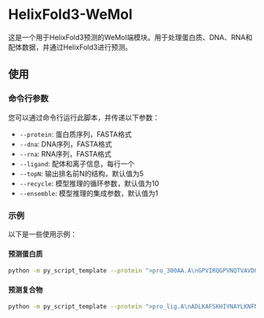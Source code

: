 # HelixFold3-WeMol

这是一个用于HelixFold3预测的WeMol端模块。用于处理蛋白质、DNA、RNA和配体数据，并通过HelixFold3进行预测。

## 使用

### 命令行参数

您可以通过命令行运行此脚本，并传递以下参数：

- `--protein`: 蛋白质序列，FASTA格式
- `--dna`: DNA序列，FASTA格式
- `--rna`: RNA序列，FASTA格式
- `--ligand`: 配体和离子信息，每行一个
- `--topN`: 输出排名前N的结构，默认值为5
- `--recycle`: 模型推理的循环参数，默认值为10
- `--ensemble`: 模型推理的集成参数，默认值为1

### 示例

以下是一些使用示例：

#### 预测蛋白质

```bash
python -m py_script_template --protein ">pro_300AA.A\nGPVIRQGPVNQTVAVDGTFVLSCVATGSPVPTILWRKDGVLVSTQDSRIKQLENGVLQIRYAKLGDTGRYTCIASTPSGEATWSAYIEVQ"
```

#### 预测复合物

```bash
python -m py_script_template --protein ">pro_lig.A\nADLKAFSKHIYNAYLKNFNMTKKKARSILTGKASHTAPFVIHDIETLWQAEKGLVWKQLVNGLPPYKEISVHVFYRCQCTTVETVRELTEFAKSIPSFSSLFLNDQVTLLKYGVHEAIFAMLASIVNKDGLLVANGSGFVTREFLRSLRKPFSDIIEPKFEFAVKFNALELDDSDLALFIAAIIILCGDRPGLMNVPRVEAIQDTILRALEFHLQANHPDAQYLFPKLLQKMADLRQLVTEHAQMMQRIKKTETETSLHPLLQEIYKDMY" --ligand "CC(=O)OC1C[NH+]2CCC1CC2\nCCD,ATP,HY3"
```
